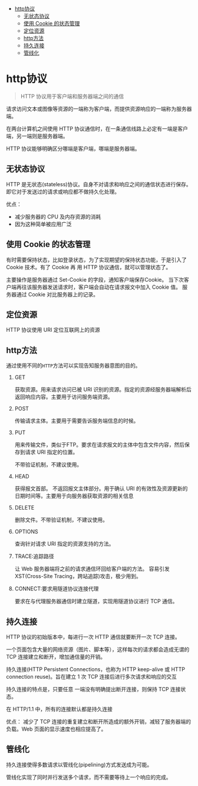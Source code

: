 <!-- TOC -->

- [http协议](#http协议)
    - [无状态协议](#无状态协议)
    - [使用 Cookie 的状态管理](#使用-cookie-的状态管理)
    - [定位资源](#定位资源)
    - [http方法](#http方法)
    - [持久连接](#持久连接)
    - [管线化](#管线化)

<!-- /TOC -->

# http协议

> HTTP 协议用于客户端和服务器端之间的通信

请求访问文本或图像等资源的一端称为客户端，而提供资源响应的一端称为服务器端。

在两台计算机之间使用 HTTP 协议通信时，在一条通信线路上必定有一端是客户端，另一端则是服务器端。

HTTP 协议能够明确区分哪端是客户端，哪端是服务器端。

## 无状态协议

HTTP 是无状态(stateless)协议。自身不对请求和响应之间的通信状态进行保存。即它对于发送过的请求或响应都不做持久化处理。

优点：

+ 减少服务器的 CPU 及内存资源的消耗
+ 因为这种简单被应用广泛


## 使用 Cookie 的状态管理

有时需要保持状态，比如登录状态，为了实现期望的保持状态功能，于是引入了 Cookie 技术。有了 Cookie 再 用 HTTP 协议通信，就可以管理状态了。

主要操作是服务器通过 Set-Cookie 的字段，通知客户端保存Cookie。
当下次客户端再往该服务器发送请求时，客户端会自动在请求报文中加入 Cookie 值。
服务器通过 Cookie 对比服务器上的记录。

## 定位资源

HTTP 协议使用 URI 定位互联网上的资源

## http方法

通过使用不同的`HTTP`方法可以实现告知服务器意图的目的。

1. GET

    获取资源。用来请求访问已被 URI 识别的资源。指定的资源经服务器端解析后返回响应内容。主要用于访问服务端资源。

2. POST

    传输请求主体。主要用于需要告诉服务端信息的时候。

3. PUT

    用来传输文件，类似于FTP。要求在请求报文的主体中包含文件内容，然后保存到请求 URI 指定的位置。

    不带验证机制，不建议使用。

4. HEAD

    获得报文首部。 不返回报文主体部分。用于确认 URI 的有效性及资源更新的日期时间等。主要用于向服务器获取资源的相关信息

5. DELETE

   删除文件。不带验证机制，不建议使用。

7. OPTIONS

    查询针对请求 URI 指定的资源支持的方法。

8. TRACE:追踪路径

    让 Web 服务器端将之前的请求通信环回给客户端的方法。 容易引发 XST(Cross-Site Tracing，跨站追踪)攻击，极少用到。

9. CONNECT:要求用隧道协议连接代理

    要求在与代理服务器通信时建立隧道，实现用隧道协议进行 TCP 通信。

## 持久连接

HTTP 协议的初始版本中，每进行一次 HTTP 通信就要断开一次 TCP 连接。

一个页面包含大量的网络资源（图片、脚本等），这样每次的请求都会造成无谓的 TCP 连接建立和断开，增加通信量的开销。

持久连接(HTTP Persistent Connections，也称为 HTTP keep-alive 或 HTTP connection reuse)。旨在建立 1 次 TCP 连接后进行多次请求和响应的交互

持久连接的特点是，只要任意 一端没有明确提出断开连接，则保持 TCP 连接状态。

在 HTTP/1.1 中，所有的连接默认都是持久连接

优点：
减少了 TCP 连接的重复建立和断开所造成的额外开销，减轻了服务器端的负载。Web 页面的显示速度也相应提高了。

## 管线化

持久连接使得多数请求以管线化(pipelining)方式发送成为可能。

管线化实现了同时并行发送多个请求，而不需要等待上一个响应的完成。